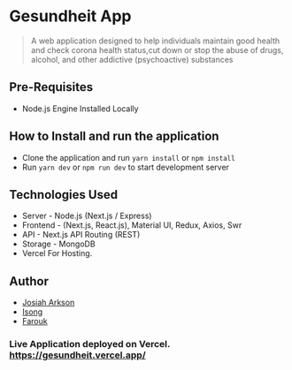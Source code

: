 # Gesundheit App

> A web application designed to help individuals maintain good health and check corona health status,cut down or stop the abuse of drugs, alcohol, and other addictive (psychoactive) substances

## Pre-Requisites

- Node.js Engine Installed Locally

## How to Install and run the application

- Clone the application and run `yarn install` or `npm install`
- Run `yarn dev` or `npm run dev` to start development server

## Technologies Used

- Server - Node.js (Next.js / Express)
- Frontend - (Next.js, React.js), Material UI, Redux, Axios, Swr
- API - Next.js API Routing (REST)
- Storage - MongoDB
- Vercel For Hosting.

## Author

- [Josiah Arkson](https://github.com/josiaharkson)
- [ Isong ](https://github.com/isongjosiah)
- [Farouk](https://github.com/janfar)

### Live Application deployed on Vercel. https://gesundheit.vercel.app/
